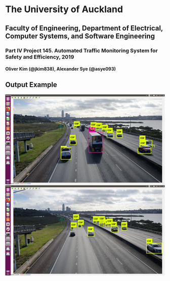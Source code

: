 # The University of Auckland 
## Faculty of Engineering, Department of Electrical, Computer Systems, and Software Engineering
### Part IV Project 145. Automated Traffic Monitoring System for Safety and Efficiency, 2019
#### Oliver Kim (@jkim838), Alexander Sye (@asye093)

## Output Example
![detection1](https://github.com/jkim838/145P4P2019/blob/master/Screenshot/Screenshot%20from%202019-07-02%2000-44-02.png "detection1")
![detection2](https://github.com/jkim838/145P4P2019/blob/master/Screenshot/Screenshot%20from%202019-07-02%2000-43-30.png "detection2")
